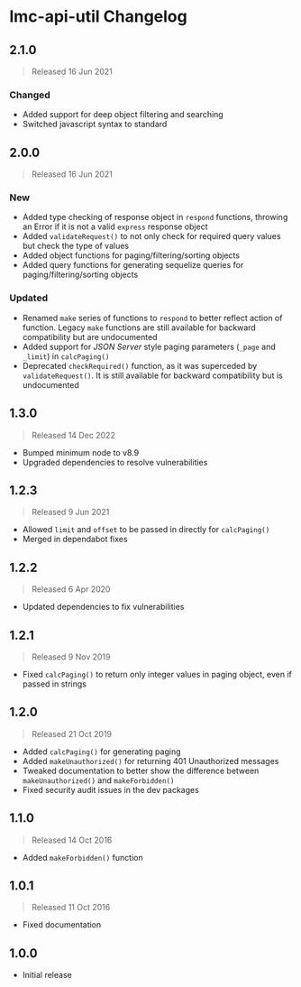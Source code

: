 # lmc-api-util Changelog

## 2.1.0
> Released 16 Jun 2021

### Changed
- Added support for deep object filtering and searching
- Switched javascript syntax to standard

## 2.0.0
> Released 16 Jun 2021

### New
- Added type checking of response object in `respond` functions, throwing an Error if it is not a valid `express` response object
- Added `validateRequest()` to not only check for required query values but check the type of values
- Added object functions for paging/filtering/sorting objects
- Added query functions for generating sequelize queries for paging/filtering/sorting objects

### Updated
- Renamed `make` series of functions to `respond` to better reflect action of function. Legacy `make` functions are
  still available for backward compatibility but are undocumented
- Added support for *JSON Server* style paging parameters (`_page` and `_limit`) in `calcPaging()`
- Deprecated `checkRequired()` function, as it was superceded by `validateRequest()`. It is still available for backward
  compatibility but is undocumented

## 1.3.0
> Released 14 Dec 2022

- Bumped minimum node to v8.9
- Upgraded dependencies to resolve vulnerabilities

## 1.2.3
> Released 9 Jun 2021

- Allowed `limit` and `offset` to be passed in directly for `calcPaging()`
- Merged in dependabot fixes

## 1.2.2
> Released 6 Apr 2020

- Updated dependencies to fix vulnerabilities

## 1.2.1
> Released 9 Nov 2019

- Fixed `calcPaging()` to return only integer values in paging object, even if passed in strings

## 1.2.0
> Released 21 Oct 2019

- Added `calcPaging()` for generating paging
- Added `makeUnauthorized()` for returning 401 Unauthorized messages
- Tweaked documentation to better show the difference between `makeUnauthorized()`
  and `makeForbidden()`
- Fixed security audit issues in the dev packages

## 1.1.0
> Released 14 Oct 2016

- Added `makeForbidden()` function

## 1.0.1
> Released 11 Oct 2016

- Fixed documentation

## 1.0.0

- Initial release
